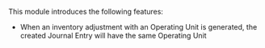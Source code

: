 This module introduces the following features:

- When an inventory adjustment with an Operating Unit is generated, the created Journal Entry will have the same Operating Unit
